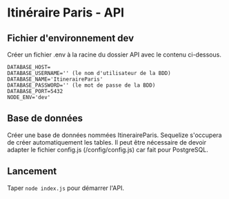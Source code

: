 # Itinéraire Paris - API

## Fichier d'environnement dev
Créer un fichier .env à la racine du dossier API avec le contenu ci-dessous.
```
DATABASE_HOST=
DATABASE_USERNAME='' (le nom d'utilisateur de la BDD)
DATABASE_NAME='ItineraireParis'
DATABASE_PASSWORD='' (le mot de passe de la BDD)
DATABASE_PORT=5432
NODE_ENV='dev'
```

## Base de données
Créer une base de données nommées ItineraireParis. Sequelize s'occupera de créer automatiquement les tables. Il peut être nécessaire de devoir adapter le fichier config.js (/config/config.js) car fait pour PostgreSQL.

## Lancement
Taper `node index.js` pour démarrer l'API.